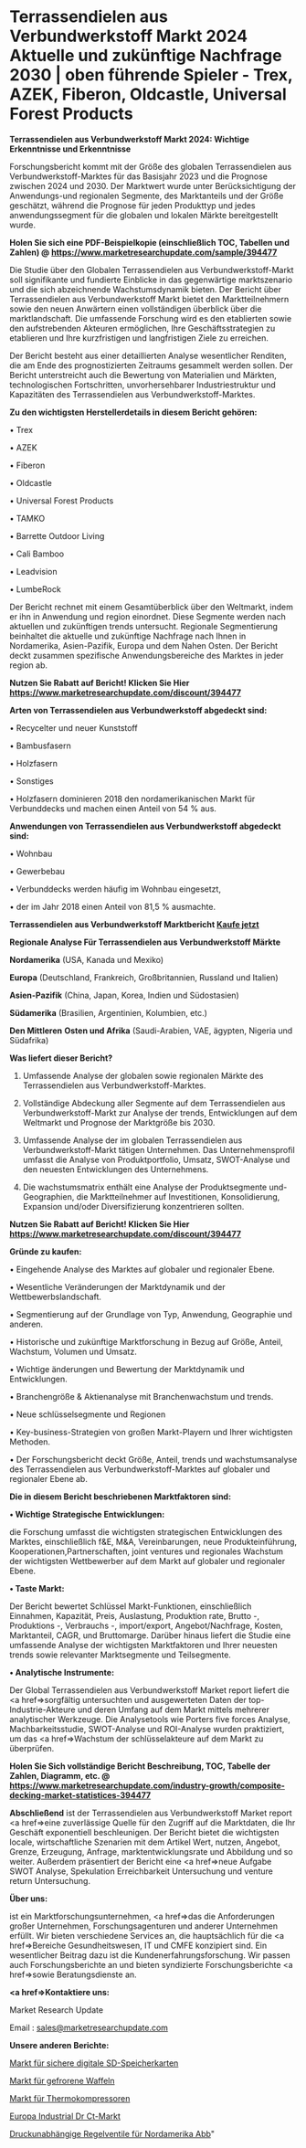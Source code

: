 # Terrassendielen aus Verbundwerkstoff Markt 2024 Aktuelle und zukünftige Nachfrage 2030 | oben führende Spieler - Trex, AZEK, Fiberon, Oldcastle, Universal Forest Products

<strong>Terrassendielen aus Verbundwerkstoff Markt 2024: Wichtige Erkenntnisse und Erkenntnisse</strong>

Forschungsbericht kommt mit der Größe des globalen Terrassendielen aus Verbundwerkstoff-Marktes für das Basisjahr 2023 und die Prognose zwischen 2024 und 2030. Der Marktwert wurde unter Berücksichtigung der Anwendungs-und regionalen Segmente, des Marktanteils und der Größe geschätzt, während die Prognose für jeden Produkttyp und jedes anwendungssegment für die globalen und lokalen Märkte bereitgestellt wurde.

<strong>Holen Sie sich eine PDF-Beispielkopie (einschließlich TOC, Tabellen und Zahlen) @
</strong><strong><a href=https://www.marketresearchupdate.com/sample/394477><strong>https://www.marketresearchupdate.com/sample/394477</u></font></a></strong></strong>

Die Studie über den Globalen Terrassendielen aus Verbundwerkstoff-Markt soll signifikante und fundierte Einblicke in das gegenwärtige marktszenario und die sich abzeichnende Wachstumsdynamik bieten. Der Bericht über Terrassendielen aus Verbundwerkstoff Markt bietet den Marktteilnehmern sowie den neuen Anwärtern einen vollständigen überblick über die marktlandschaft. Die umfassende Forschung wird es den etablierten sowie den aufstrebenden Akteuren ermöglichen, Ihre Geschäftsstrategien zu etablieren und Ihre kurzfristigen und langfristigen Ziele zu erreichen.

Der Bericht besteht aus einer detaillierten Analyse wesentlicher Renditen, die am Ende des prognostizierten Zeitraums gesammelt werden sollen. Der Bericht unterstreicht auch die Bewertung von Materialien und Märkten, technologischen Fortschritten, unvorhersehbarer Industriestruktur und Kapazitäten des Terrassendielen aus Verbundwerkstoff-Marktes.

<strong>Zu den wichtigsten Herstellerdetails in diesem Bericht gehören:</strong>

• Trex

• AZEK

• Fiberon

• Oldcastle

• Universal Forest Products

• TAMKO

• Barrette Outdoor Living

• Cali Bamboo

• Leadvision

• LumbeRock

Der Bericht rechnet mit einem Gesamtüberblick über den Weltmarkt, indem er ihn in Anwendung und region einordnet. Diese Segmente werden nach aktuellen und zukünftigen trends untersucht. Regionale Segmentierung beinhaltet die aktuelle und zukünftige Nachfrage nach Ihnen in Nordamerika, Asien-Pazifik, Europa und dem Nahen Osten. Der Bericht deckt zusammen spezifische Anwendungsbereiche des Marktes in jeder region ab.

<strong>Nutzen Sie Rabatt auf Bericht! Klicken Sie Hier
</strong><strong><a href=https://www.marketresearchupdate.com/discount/394477>https://www.marketresearchupdate.com/discount/394477</b></u></font></strong></a>

<strong>Arten von Terrassendielen aus Verbundwerkstoff abgedeckt sind:</strong>

• Recycelter und neuer Kunststoff

• Bambusfasern

• Holzfasern

• Sonstiges

• Holzfasern dominieren 2018 den nordamerikanischen Markt für Verbunddecks und machen einen Anteil von 54 % aus.

<strong>Anwendungen von Terrassendielen aus Verbundwerkstoff abgedeckt sind:</strong>

• Wohnbau

• Gewerbebau

• Verbunddecks werden häufig im Wohnbau eingesetzt,

• der im Jahr 2018 einen Anteil von 81,5 % ausmachte.

<strong>Terrassendielen aus Verbundwerkstoff Marktbericht <a href=https://www.marketresearchupdate.com/buynow/394477>Kaufe jetzt</a></strong>

<strong>Regionale Analyse Für Terrassendielen aus Verbundwerkstoff Märkte</strong>

<strong>Nordamerika</strong> (USA, Kanada und Mexiko)

<strong>Europa</strong> (Deutschland, Frankreich, Großbritannien, Russland und Italien)

<strong>Asien-Pazifik</strong> (China, Japan, Korea, Indien und Südostasien)

<strong>Südamerika</strong> (Brasilien, Argentinien, Kolumbien, etc.)

<strong>Den Mittleren</strong> <strong>Osten und Afrika</strong> (Saudi-Arabien, VAE, ägypten, Nigeria und Südafrika)

<strong>Was liefert dieser Bericht?</strong>

1. Umfassende Analyse der globalen sowie regionalen Märkte des Terrassendielen aus Verbundwerkstoff-Marktes.

2. Vollständige Abdeckung aller Segmente auf dem Terrassendielen aus Verbundwerkstoff-Markt zur Analyse der trends, Entwicklungen auf dem Weltmarkt und Prognose der Marktgröße bis 2030.

3. Umfassende Analyse der im globalen Terrassendielen aus Verbundwerkstoff-Markt tätigen Unternehmen. Das Unternehmensprofil umfasst die Analyse von Produktportfolio, Umsatz, SWOT-Analyse und den neuesten Entwicklungen des Unternehmens.

4. Die wachstumsmatrix enthält eine Analyse der Produktsegmente und-Geographien, die Marktteilnehmer auf Investitionen, Konsolidierung, Expansion und/oder Diversifizierung konzentrieren sollten.

<strong>Nutzen Sie Rabatt auf Bericht! Klicken Sie Hier
</strong><strong><a href=https://www.marketresearchupdate.com/discount/394477>https://www.marketresearchupdate.com/discount/394477</b></u></font></strong></a>

<strong>Gründe zu kaufen:</strong>

• Eingehende Analyse des Marktes auf globaler und regionaler Ebene.

• Wesentliche Veränderungen der Marktdynamik und der Wettbewerbslandschaft.

• Segmentierung auf der Grundlage von Typ, Anwendung, Geographie und anderen.

• Historische und zukünftige Marktforschung in Bezug auf Größe, Anteil, Wachstum, Volumen und Umsatz.

• Wichtige änderungen und Bewertung der Marktdynamik und Entwicklungen.

• Branchengröße &amp; Aktienanalyse mit Branchenwachstum und trends.

• Neue schlüsselsegmente und Regionen

• Key-business-Strategien von großen Markt-Playern und Ihrer wichtigsten Methoden.

• Der Forschungsbericht deckt Größe, Anteil, trends und wachstumsanalyse des Terrassendielen aus Verbundwerkstoff-Marktes auf globaler und regionaler Ebene ab.

<strong>Die in diesem Bericht beschriebenen Marktfaktoren sind:</strong>

<strong>• Wichtige Strategische Entwicklungen:</strong>

die Forschung umfasst die wichtigsten strategischen Entwicklungen des Marktes, einschließlich f&amp;E, M&amp;A, Vereinbarungen, neue Produkteinführung, Kooperationen,Partnerschaften, joint ventures und regionales Wachstum der wichtigsten Wettbewerber auf dem Markt auf globaler und regionaler Ebene.

<strong>• Taste Markt:</strong>

Der Bericht bewertet Schlüssel Markt-Funktionen, einschließlich Einnahmen, Kapazität, Preis, Auslastung, Produktion rate, Brutto -, Produktions -, Verbrauchs -, import/export, Angebot/Nachfrage, Kosten, Marktanteil, CAGR, und Bruttomarge. Darüber hinaus liefert die Studie eine umfassende Analyse der wichtigsten Marktfaktoren und Ihrer neuesten trends sowie relevanter Marktsegmente und Teilsegmente.

<strong>• Analytische Instrumente:</strong>

Der Global Terrassendielen aus Verbundwerkstoff Market report liefert die <a href=>sorgf</a>ältig untersuchten und ausgewerteten Daten der top-Industrie-Akteure und deren Umfang auf dem Markt mittels mehrerer analytischer Werkzeuge. Die Analysetools wie Porters five forces Analyse, Machbarkeitsstudie, SWOT-Analyse und ROI-Analyse wurden praktiziert, um das <a href=>Wachstum</a> der schlüsselakteure auf dem Markt zu überprüfen.

<strong>Holen Sie Sich vollständige Bericht Beschreibung, TOC, Tabelle der Zahlen, Diagramm, etc. @ </strong><strong><a href=https://www.marketresearchupdate.com/industry-growth/composite-decking-market-statistices-394477>https://www.marketresearchupdate.com/industry-growth/composite-decking-market-statistices-394477</a></font></strong>

<strong>Abschließend</strong> ist der Terrassendielen aus Verbundwerkstoff Market report <a href=>eine</a> zuverlässige Quelle für den Zugriff auf die Marktdaten, die Ihr Geschäft exponentiell beschleunigen. Der Bericht bietet die wichtigsten locale, wirtschaftliche Szenarien mit dem Artikel Wert, nutzen, Angebot, Grenze, Erzeugung, Anfrage, marktentwicklungsrate und Abbildung und so weiter. Außerdem präsentiert der Bericht eine <a href=>neue</a> Aufgabe SWOT Analyse, Spekulation Erreichbarkeit Untersuchung und venture return Untersuchung.

<strong>Über uns:</strong>

 ist ein Marktforschungsunternehmen, <a href=>das</a> die Anforderungen großer Unternehmen, Forschungsagenturen und anderer Unternehmen erfüllt. Wir bieten verschiedene Services an, die hauptsächlich für die <a href=>Bereiche</a> Gesundheitswesen, IT und CMFE konzipiert sind. Ein wesentlicher Beitrag dazu ist die Kundenerfahrungsforschung. Wir passen auch Forschungsberichte an und bieten syndizierte Forschungsberichte <a href=>sowie</a> Beratungsdienste an.

<strong><a href=>Kontaktiere uns:</a></strong>

Market Research Update

Email : sales@marketresearchupdate.com

<strong>Unsere anderen Berichte:</strong>

<a href=https://www.linkedin.com/pulse/secure-digital-sd-memory-cards-market-size-growth-set>Markt für sichere digitale SD-Speicherkarten</a>

<a href=https://www.linkedin.com/pulse/frozen-waffles-market-analysis-segment-region-growth-forecast>Markt für gefrorene Waffeln</a>

<a href=https://www.linkedin.com/pulse/thermocompressors-market-analysis-segment-region>Markt für Thermokompressoren</a>

<a href=https://www.linkedin.com/pulse/europe-industrial-dr-ct-market-expecting-outstanding>Europa Industrial Dr Ct-Markt</a>

<a href=https://www.linkedin.com/pulse/north-america-pressure-independent-control-valves-picv>Druckunabhängige Regelventile für Nordamerika Abb</a>"
